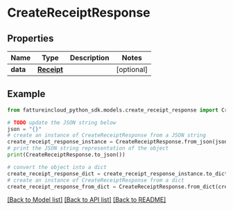 # CreateReceiptResponse



## Properties

Name | Type | Description | Notes
------------ | ------------- | ------------- | -------------
**data** | [**Receipt**](Receipt.md) |  | [optional] 

## Example

```python
from fattureincloud_python_sdk.models.create_receipt_response import CreateReceiptResponse

# TODO update the JSON string below
json = "{}"
# create an instance of CreateReceiptResponse from a JSON string
create_receipt_response_instance = CreateReceiptResponse.from_json(json)
# print the JSON string representation of the object
print(CreateReceiptResponse.to_json())

# convert the object into a dict
create_receipt_response_dict = create_receipt_response_instance.to_dict()
# create an instance of CreateReceiptResponse from a dict
create_receipt_response_from_dict = CreateReceiptResponse.from_dict(create_receipt_response_dict)
```
[[Back to Model list]](../README.md#documentation-for-models) [[Back to API list]](../README.md#documentation-for-api-endpoints) [[Back to README]](../README.md)


